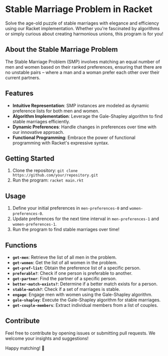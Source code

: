 # Stable Marriage Problem in Racket

Solve the age-old puzzle of stable marriages with elegance and efficiency using our Racket implementation. Whether you're fascinated by algorithms or simply curious about creating harmonious unions, this program is for you!

## About the Stable Marriage Problem

The Stable Marriage Problem (SMP) involves matching an equal number of men and women based on their ranked preferences, ensuring that there are no unstable pairs – where a man and a woman prefer each other over their current partners.

## Features

- **Intuitive Representation**: SMP instances are modeled as dynamic preference lists for both men and women.
- **Algorithm Implementation**: Leverage the Gale-Shapley algorithm to find stable marriages efficiently.
- **Dynamic Preferences**: Handle changes in preferences over time with our innovative approach.
- **Functional Programming**: Embrace the power of functional programming with Racket's expressive syntax.

## Getting Started

1. Clone the repository: `git clone https://github.com/your/repository.git`
2. Run the program: `racket main.rkt`

## Usage

1. Define your initial preferences in `men-preferences-0` and `women-preferences-0`.
2. Update preferences for the next time interval in `men-preferences-1` and `women-preferences-1`.
3. Run the program to find stable marriages over time!

## Functions

- **`get-men`**: Retrieve the list of all men in the problem.
- **`get-women`**: Get the list of all women in the problem.
- **`get-pref-list`**: Obtain the preference list of a specific person.
- **`preferable?`**: Check if one person is preferable to another.
- **`get-partner`**: Find the partner of a specific person.
- **`better-match-exists?`**: Determine if a better match exists for a person.
- **`stable-match?`**: Check if a set of marriages is stable.
- **`engage`**: Engage men with women using the Gale-Shapley algorithm.
- **`gale-shapley`**: Execute the Gale-Shapley algorithm for stable marriages.
- **`get-couple-members`**: Extract individual members from a list of couples.

## Contribute

Feel free to contribute by opening issues or submitting pull requests. We welcome your insights and suggestions!

Happy matching! 🌟

